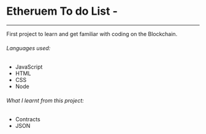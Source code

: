 # Etheruem To do List -
---

First project to learn and get familiar with coding on the Blockchain.


###### Languages used:
* JavaScript
* HTML
* CSS
* Node

###### What I learnt from this project:
* Contracts
* JSON
